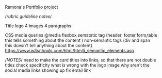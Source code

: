 Ramona's Portfolio project 

/*rubric guideline notes*/

Title
logo
4 images
4 paragraphs

CSS media queries @media 
flexbox
sematatic tag (header, footer,form,table this tells something about the content )
non-semantic tags (div and span this doesn't tell anything about the content)
https://www.w3schools.com/html/html5_semantic_elements.asp

/*NOTES*/
 need to make the card titles into links, so that there are not double titles
 check specificity 
 what is wrong with the logo image 
 why aren't the social media links showing up 
 fix email link 

